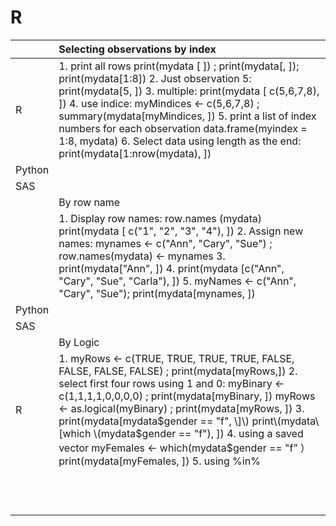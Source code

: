 # R

|  | Selecting observations by index |
| :--- | :--- |
| R | 1. print all rows                                                                              print\(mydata \[ \]\)  ; print\(mydata\[, \]\); print\(mydata\[1:8\]\)            2. Just observation 5: print\(mydata\[5, \]\)                                    3. multiple: print\(mydata \[ c\(5,6,7,8\), \]\)                                      4. use indice:                                                                                 myMindices &lt;- c\(5,6,7,8\)  ; summary\(mydata\[myMindices,  \]\)                                                                                                     5. print a list of index numbers for each observation               data.frame\(myindex = 1:8, mydata\)                                          6. Select data using length as the end:                                      print\(mydata\[1:nrow\(mydata\), \]\) |
| Python |  |
| SAS |  |
|  | By row name |
|  | 1. Display row names: row.names \(mydata\)                              print\(mydata \[ c\("1", "2", "3", "4"\), \]\)                                             2. Assign new names:                                                                  mynames &lt;- c\("Ann", "Cary", "Sue"\)  ; row.names\(mydata\) &lt;- mynames                                                                                       3. print\(mydata\["Ann", \]\)                                                               4. print\(mydata \[c\("Ann", "Cary", "Sue", "Carla"\), \]\)                     5. myNames &lt;- c\("Ann", "Cary", "Sue"\); print\(mydata\[mynames, \]\) |
| Python |  |
| SAS |  |
|  | By Logic |
| R | 1. myRows &lt;- c\(TRUE, TRUE, TRUE, TRUE, FALSE, FALSE, FALSE, FALSE\)   ; print\(mydata\[myRows,\]\)                                        2. select first four rows using 1 and 0:                                       myBinary &lt;- c\(1,1,1,1,0,0,0,0\) ; print\(mydata\[myBinary, \]\)         myRows &lt;- as.logical\(myBinary\) ; print\(mydata\[myRows, \]\)    3. print\(mydata\[mydata$gender == "f", \]\)                                       print\(mydata\[which \(mydata$gender == "f"\), \]\)                     4. using a saved vector                                                                myFemales &lt;- which\(mydata$gender == "f” ）                         print\(mydata\[myFemales, \]\)                                                        5. using %in%                                                 |
|  |  |
|  |  |
|  |  |
|  |  |
|  |  |
|  |  |
|  |  |
|  |  |
|  |  |
|  |  |
|  |  |
|  |  |



